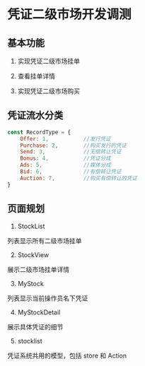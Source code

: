 # 凭证二级市场开发调测

## 基本功能

1. 实现凭证二级市场挂单

2. 查看挂单详情

3. 实现凭证二级市场购买

## 凭证流水分类

```js
const RecordType = {
    Offer: 1,           //发行凭证
    Purchase: 2,        //购买发行的凭证
    Send: 3,            //无偿转让凭证
    Bonus: 4,           //凭证分成
    Ads: 5,             //媒体分成
    Bid: 6,             //有偿转让凭证
    Auction: 7,         //购买有偿转让的凭证
}
```

## 页面规划

1. StockList

列表显示所有二级市场挂单

2. StockView

展示二级市场挂单详情

3. MyStock

列表显示当前操作员名下凭证

4. MyStockDetail

展示具体凭证的细节

5. stocklist

凭证系统共用的模型，包括 store 和 Action
